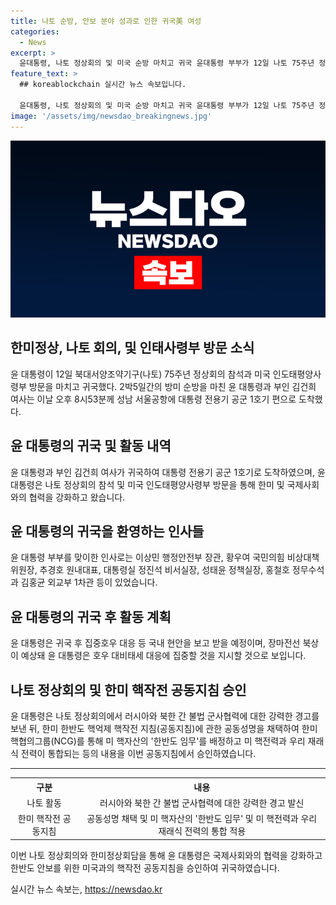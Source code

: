 ```yaml
---
title: 나토 순방, 안보 분야 성과로 인한 귀국美 여성
categories:
  - News
excerpt: >
  윤대통령, 나토 정상회의 및 미국 순방 마치고 귀국 윤대통령 부부가 12일 나토 75주년 정상회의 및 미국 순방을 마치고 귀국했다. 미 인도태평양사령부 방문으로 한미동맹 강화를 논의했으며, 나토 정상회의에서 러시아와 북한의 불법군사협력에 대한 경고를 내비친 것으로 전해졌다. 또한, 한미 핵작전 지침의 공동성명 채택으로 미국의 핵자산이 한반도 임무에 투입되는 등 핵협력 강화에도 합의했다. 귀국 후에는 국내 현안에 집중하여 집중호우 대응 등에 대한 지시를 예정하고 있다.
feature_text: >
  ## koreablockchain 실시간 뉴스 속보입니다.

  윤대통령, 나토 정상회의 및 미국 순방 마치고 귀국 윤대통령 부부가 12일 나토 75주년 정상회의 및 미국 순방을 마치고 귀국했다. 미 인도태평양사령부 방문으로 한미동맹 강화를 논의했으며, 나토 정상회의에서 러시아와 북한의 불법군사협력에 대한 경고를 내비친 것으로 전해졌다. 또한, 한미 핵작전 지침의 공동성명 채택으로 미국의 핵자산이 한반도 임무에 투입되는 등 핵협력 강화에도 합의했다. 귀국 후에는 국내 현안에 집중하여 집중호우 대응 등에 대한 지시를 예정하고 있다.
image: '/assets/img/newsdao_breakingnews.jpg'
---
```


<p><img src="/assets/img/newsdao_breakingnews.jpg" alt="koreablockchain 속보" /></p>

<h2>한미정상, 나토 회의, 및 인태사령부 방문 소식</h2>

<p data-ke-size="size16">윤 대통령이 12일 북대서양조약기구(나토) 75주년 정상회의 참석과 미국 인도태평양사령부 방문을 마치고 귀국했다. 2박5일간의 방미 순방을 마친 윤 대통령과 부인 김건희 여사는 이날 오후 8시53분께 성남 서울공항에 대통령 전용기 공군 1호기 편으로 도착했다.</p>

<h2 data-ke-size="size24">윤 대통령의 귀국 및 활동 내역</h2>

<p data-ke-size="size16">윤 대통령과 부인 김건희 여사가 귀국하여 대통령 전용기 공군 1호기로 도착하였으며, 윤 대통령은 나토 정상회의 참석 및 미국 인도태평양사령부 방문을 통해 한미 및 국제사회와의 협력을 강화하고 왔습니다.</p>

<h2 data-ke-size="size24">윤 대통령의 귀국을 환영하는 인사들</h2>

<p data-ke-size="size16">윤 대통령 부부를 맞이한 인사로는 이상민 행정안전부 장관, 황우여 국민의힘 비상대책위원장, 추경호 원내대표, 대통령실 정진석 비서실장, 성태윤 정책실장, 홍철호 정무수석과 김홍균 외교부 1차관 등이 있었습니다.</p>

<h2 data-ke-size="size24">윤 대통령의 귀국 후 활동 계획</h2>

<p data-ke-size="size16">윤 대통령은 귀국 후 집중호우 대응 등 국내 현안을 보고 받을 예정이며, 장마전선 북상이 예상돼 윤 대통령은 호우 대비태세 대응에 집중할 것을 지시할 것으로 보입니다.</p>

<h2 data-ke-size="size24">나토 정상회의 및 한미 핵작전 공동지침 승인</h2>

<p data-ke-size="size16">윤 대통령은 나토 정상회의에서 러시아와 북한 간 불법 군사협력에 대한 강력한 경고를 보낸 뒤, 한미 한반도 핵억제 핵작전 지침(공동지침)에 관한 공동성명을 채택하여 한미 핵협의그룹(NCG)를 통해 미 핵자산의 '한반도 임무'를 배정하고 미 핵전력과 우리 재래식 전력이 통합되는 등의 내용을 이번 공동지침에서 승인하였습니다.</p>

<hr>

<table>
    <tr>
        <th style="text-align: center;">구분</th>
        <th style="text-align: center;">내용</th>
    </tr>
    <tr>
        <td style="text-align: center;">나토 활동</td>
        <td style="text-align: center;">러시아와 북한 간 불법 군사협력에 대한 강력한 경고 발신</td>
    </tr>
    <tr>
        <td style="text-align: center;">한미 핵작전 공동지침</td>
        <td style="text-align: center;">공동성명 채택 및 미 핵자산의 '한반도 임무' 및 미 핵전력과 우리 재래식 전력의 통합 적용</td>
    </tr>
</table>

<p data-ke-size="size16">이번 나토 정상회의와 한미정상회담을 통해 윤 대통령은 국제사회와의 협력을 강화하고 한반도 안보를 위한 미국과의 핵작전 공동지침을 승인하여 귀국하였습니다.</p>
실시간 뉴스 속보는, <a href="https://newsdao.kr" rel="dofollow">https://newsdao.kr</a>


